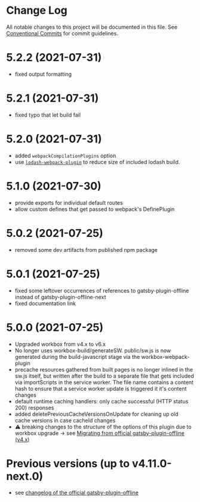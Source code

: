 # Change Log

All notable changes to this project will be documented in this file.
See [Conventional Commits](https://conventionalcommits.org) for commit guidelines.

# 5.2.2 (2021-07-31)
- fixed output formatting

# 5.2.1 (2021-07-31)
- fixed typo that let build fail

# 5.2.0 (2021-07-31)
- added `webpackCompilationPlugins` option
- use [`lodash-webpack-plugin`](https://github.com/lodash/lodash-webpack-plugin) to reduce size of included lodash build.

# 5.1.0 (2021-07-30)
- provide exports for individual default routes
- allow custom defines that get passed to webpack's DefinePlugin

# 5.0.2 (2021-07-25)
- removed some dev artifacts from published npm package

# 5.0.1 (2021-07-25)
- fixed some leftover occurrences of references to gatsby-plugin-offline instead of gatsby-plugin-offline-next
- fixed documentation link

# 5.0.0 (2021-07-25)

- Upgraded workbox from v4.x to v6.x
- No longer uses workbox-build/generateSW. public/sw.js is now generated during the build-javascript stage via the workbox-webpack-plugin
- precache resources gathered from built pages is no longer inlined in the sw.js itself, but written after the build to a separate file that gets included via importScripts in the service worker. The file name contains a content hash to ensure that a service worker update is triggered it it's content changes
- default runtime caching handlers: only cache successful (HTTP status 200) responses
- added deletePreviousCacheVersionsOnUpdate for cleaning up old cache versions in case cacheId changes
- ⚠️ breaking changes to the structure of the options of this plugin due to workbox upgrade -> see [Migrating from official gatsby-plugin-offline (v4.x)](https://github.com/kije/gatsby-plugin-offline-next#migrating-from-official-gatsby-plugin-offline-v4x) 

# Previous versions (up to v4.11.0-next.0)
- see [changelog of the official gatsby-plugin-offline](https://github.com/gatsbyjs/gatsby/blob/master/packages/gatsby-plugin-offline/CHANGELOG.md)
